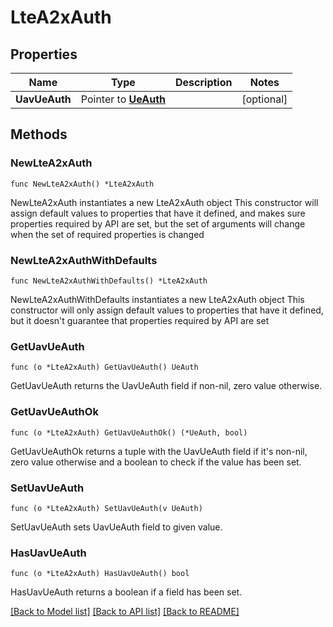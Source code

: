# LteA2xAuth

## Properties

Name | Type | Description | Notes
------------ | ------------- | ------------- | -------------
**UavUeAuth** | Pointer to [**UeAuth**](UeAuth.md) |  | [optional] 

## Methods

### NewLteA2xAuth

`func NewLteA2xAuth() *LteA2xAuth`

NewLteA2xAuth instantiates a new LteA2xAuth object
This constructor will assign default values to properties that have it defined,
and makes sure properties required by API are set, but the set of arguments
will change when the set of required properties is changed

### NewLteA2xAuthWithDefaults

`func NewLteA2xAuthWithDefaults() *LteA2xAuth`

NewLteA2xAuthWithDefaults instantiates a new LteA2xAuth object
This constructor will only assign default values to properties that have it defined,
but it doesn't guarantee that properties required by API are set

### GetUavUeAuth

`func (o *LteA2xAuth) GetUavUeAuth() UeAuth`

GetUavUeAuth returns the UavUeAuth field if non-nil, zero value otherwise.

### GetUavUeAuthOk

`func (o *LteA2xAuth) GetUavUeAuthOk() (*UeAuth, bool)`

GetUavUeAuthOk returns a tuple with the UavUeAuth field if it's non-nil, zero value otherwise
and a boolean to check if the value has been set.

### SetUavUeAuth

`func (o *LteA2xAuth) SetUavUeAuth(v UeAuth)`

SetUavUeAuth sets UavUeAuth field to given value.

### HasUavUeAuth

`func (o *LteA2xAuth) HasUavUeAuth() bool`

HasUavUeAuth returns a boolean if a field has been set.


[[Back to Model list]](../README.md#documentation-for-models) [[Back to API list]](../README.md#documentation-for-api-endpoints) [[Back to README]](../README.md)


